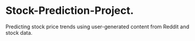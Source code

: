 # Stock-Prediction-Project.
Predicting stock price trends using user-generated content from Reddit and stock data.
